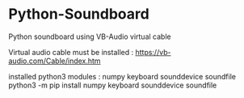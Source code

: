 # Python-Soundboard
Python soundboard using VB-Audio virtual cable

Virtual audio cable must be installed : https://vb-audio.com/Cable/index.htm

installed python3 modules : numpy keyboard sounddevice soundfile
python3 -m pip install numpy keyboard sounddevice soundfile
